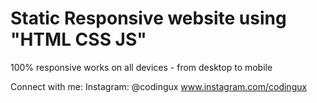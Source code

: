 # Static Responsive website using "HTML CSS JS" 
100% responsive works on all devices - from desktop to mobile

Connect with me: Instagram: @codingux 
www.instagram.com/codingux
